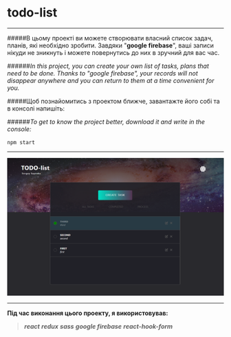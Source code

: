# todo-list 
---


#####В цьому проекті ви можете створювати власний список задач, планів, які необхідно зробити. Завдяки "__google firebase__", ваші записи нікуди не зникнуть і можете повернутись до них в зручний для вас час.

######_In this project, you can create your own list of tasks, plans that need to be done. Thanks to "google firebase", your records will not disappear anywhere and you can return to them at a time convenient for you._

#####Щоб познайомитись з проектом ближче, завантажте його собі та в консолі напишіть:

######_To get to know the project better, download it and write in the console:_
```
npm start
```
---
![](/src/images/5.png)

---
__Під час виконання цього проекту, я використовував:__

> ___react___
> ___redux___
> ___sass___
> ___google firebase___
> ___react-hook-form___
